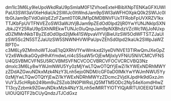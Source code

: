 dm1lc3M6Ly9leUpoWkdRaU9pSmlaM0F1ZVhoeExteHBibXNpTENKaGFXUWlPaUl3SWl3aVlXeHdiaUk2SWlJc0ltWndJam9pSWl3aWFHOXpkQ0k2SWlJc0ltbGtJam9pTVdOaVpEZzFZamt0T0RJM1pDMDBNVFUxTFRobFpUVXRZV1kxTTJKbFpUVTFNVEZoSWl3aWJtVjBJam9pZEdOd0lpd2ljR0YwYUNJNklpSXNJbkJ2Y25RaU9pSXhNREkwTUNJc0luQnpJam9pNXBhdzVZcWc1WjJoNUxpdDZMMnNkbTByZEdOd0lpd2ljMk41SWpvaVlYVjBieUlzSW5OdWFTSTZJaUlzSW5Sc2N5STZJaUlzSW5SNWNHVWlPaUpvZEhSd0lpd2lkaUk2SWpJaWZRPT0=
c3M6Ly9ZMmhoWTJoaE1qQXRhV1YwWmkxd2IyeDVNVE13TlRwQmJXeGpZV2x6WkdkaGQydHhAYmdwLnl4cS5saW5rOjEwMjIxIyVFNiU5NiVCMCVFNSU4QSVBMCVFNSU5RCVBMSVFNCVCOCVBRCVFOCVCRCVBQ3Nz
dmxlc3M6Ly8wYWJmNWU5Yy0zMjYwLTQwOTQtYjEwZi1kYWExNDRhMWYzZDdAZGwuNDkxMzk4NzY3Lnh5ejo0NDM/cGF0aD0lMkYwYWJmNWU5Yy0zMjYwLTQwOTQtYjEwZi1kYWExNDRhMWYzZDcmc2VjdXJpdHk9dGxzJmVuY3J5cHRpb249bm9uZSZob3N0PWRsLjQ5MTM5ODc2Ny54eXomdHlwZT13cyZzbmk9ZGwuNDkxMzk4NzY3Lnh5eiMlRTYlOTYlQjAlRTUlOEElQTAlRTUlOUQlQTF2bCUyQndzJTJCdGxz
